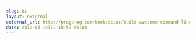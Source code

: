 ```yaml
---
slug: kL
layout: external
external_url: http://pragprog.com/book/dccar/build-awesome-command-line-applications-in-ruby?utm_source=wynn
date: 2012-03-14T12:18:59-05:00
---
```

